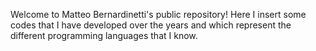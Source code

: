 Welcome to Matteo Bernardinetti's public repository! 
Here I insert some codes that I have developed over the years and which represent the different programming languages ​​that I know.

